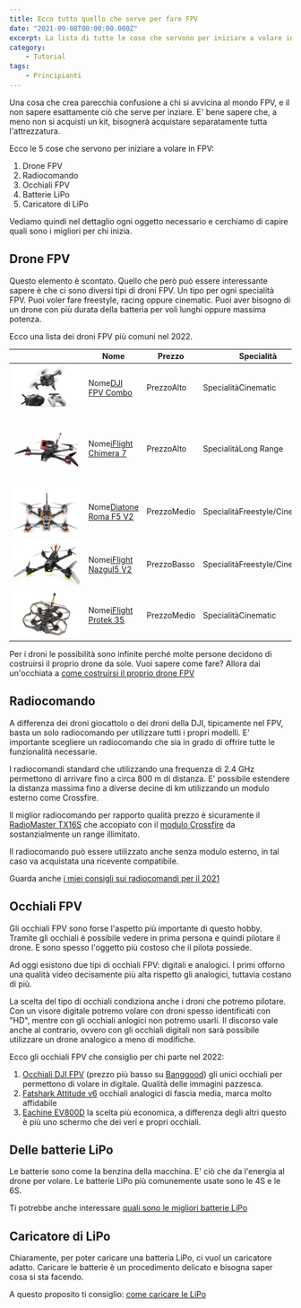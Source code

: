 ```yaml
---
title: Ecco tutto quello che serve per fare FPV
date: "2021-09-08T00:00:00.000Z"
excerpt: La lista di tutte le cose che servono per iniziare a volare in FPV. Molte persone sottovalutano le cose che servono, ecco perché in questo articolo spiego tutto.
category:
    - Tutorial
tags: 
    - Principianti
---
```

<style>
    #drone-table td:nth-of-type(1) {
       min-width: 120px;
       min-height: 120px;
    }
    #drone-table td:nth-of-type(1) img {
       object-fit: contain;
    }
    @media 
    only screen and (min-width: 980px) {
        td {
            width: 170px
        }
        td:nth-of-type(1){
            padding-right: 0;
            width: 175px;
        }
    }
    @media 
    only screen and (max-width: 760px),
    (min-device-width: 768px) and (max-device-width: 1024px)  {
        /*
        Label the data on mobile view
        
        */

        #drone-table td:nth-of-type(2):before { content: "Nome"; }
        #drone-table td:nth-of-type(3):before { content: "Prezzo"; }
        #drone-table td:nth-of-type(4):before { content: "Specialità"; }
    }
</style>

Una cosa che crea parecchia confusione a chi si avvicina al mondo FPV, e il non sapere esattamente ciò che serve per inziare. 
E' bene sapere che, a meno non si acquisti un kit, bisognerà acquistare separatamente tutta l'attrezzatura. 

Ecco le 5 cose che servono per iniziare a volare in FPV:

1. Drone FPV
2. Radiocomando
3. Occhiali FPV
4. Batterie LiPo
5. Caricatore di LiPo

Vediamo quindi nel dettaglio ogni oggetto necessario e cerchiamo di capire quali sono i migliori per chi inizia.

## Drone FPV

Questo elemento è scontato. Quello che però può essere interessante sapere è che ci sono diversi tipi di droni FPV. Un tipo per ogni specialità FPV.
Puoi voler fare freestyle, racing oppure cinematic. Puoi aver bisogno di un drone con più durata della batteria per voli lunghi oppure massima potenza.

Ecco una lista dei droni FPV più comuni nel 2022.

<div id="drone-table">

|                                                                         | Nome                                                                                                      | Prezzo | Specialità          |
|-------------------------------------------------------------------------|-----------------------------------------------------------------------------------------------------------|--------|---------------------|
| ![DJI FPV Drone](../droni-fpv-per-iniziare/dji-fpv-combo.jpeg)     | [DJI FPV Combo](https://amzn.to/3ksZQAD)                                                                  | Alto   | Cinematic           |
| ![Iflight Nazgul v2](../droni-fpv-per-iniziare/chimera7.jpeg)      | [iFlight Chimera 7](https://www.drone24hours.com/prodotto/chimera7-6s-fpv-lr-analogico/?D24H=lucapalonca) | Alto   | Long Range          |
| ![Diatone Roma F5 V2](../diatone-roma-f5-v2/drone.jpeg)            | [Diatone Roma F5 V2](https://www.drone24hours.com/prodotto/diatone-roma-f5-v2-6s/?D24H=lucapalonca)       | Medio  | Freestyle/Cinematic |
| ![Iflight Nazgul v2](../droni-fpv-per-iniziare/iflight-nazgul.jpg) | [iFlight Nazgul5 V2](https://www.drone24hours.com/prodotto/nazgul5-v2-4s-6s-bnf/?D24H=lucapalonca)        | Basso  | Freestyle/Cinematic |
| ![iFlight Protek](../droni-fpv-per-iniziare/protek.jpg)            | [iFlight Protek 35](https://www.drone24hours.com/prodotto/iflight-protek35-3-5/?D24H=lucapalonca)           | Medio  | Cinematic           |

</div>

Per i droni le possibilità sono infinite perché molte persone decidono di costruirsi il proprio drone da sole. Vuoi sapere come fare? Allora dai un'occhiata a [come costruirsi il proprio drone FPV](https://lucafpv.com/come-costruire-un-drone-fpv)

## Radiocomando

A differenza dei droni giocattolo o dei droni della DJI, tipicamente nel FPV, basta un solo radiocomando per utilizzare tutti i propri modelli. E' importante scegliere un radiocomando che sia in grado di offrire tutte le funzionalità necessarie.

I radiocomandi standard che utilizzando una frequenza di 2.4 GHz permettono di arrivare fino a circa 800 m di distanza. E' possibile estendere la distanza massima fino a diverse decine di km utilizzando un modulo esterno come Crossfire.

Il miglior radiocomando per rapporto qualità prezzo è sicuramente il [RadioMaster TX16S](https://www.drone24hours.com/prodotto/radiomaster-tx16s-16ch-2-4ghz/?D24H=lucapalonca) che accopiato con il [modulo Crossfire](https://www.drone24hours.com/prodotto/tbs-crossfire-micro-tx-v2/?D24H=lucapalonca) da sostanzialmente un range illimitato.

Il radiocomando può essere utilizzato anche senza modulo esterno, in tal caso va acquistata una ricevente compatibile.

Guarda anche [i miei consigli sui radiocomandi per il 2021](https://lucafpv.com/migliori-radiocomandi-per-droni-fpv)

## Occhiali FPV

Gli occhiali FPV sono forse l'aspetto più importante di questo hobby. Tramite gli occhiali è possibile vedere in prima persona e quindi pilotare il drone. E sono spesso l'oggetto più costoso che il pilota possiede. 

Ad oggi esistono due tipi di occhiali FPV: digitali e analogici. I primi offorno una qualità video decisamente più alta rispetto gli analogici, tuttavia costano di più. 

La scelta del tipo di occhiali condiziona anche i droni che potremo pilotare. Con un visore digitale potremo volare con droni spesso identificati con "HD", mentre con gli occhiali anlogici non potremo usarli. Il discorso vale anche al contrario, ovvero con gli occhiali digitali non sarà possibile utilizzare un drone analogico a meno di modifiche.

Ecco gli occhiali FPV che consiglio per chi parte nel 2022:

1. [Occhiali DJI FPV](https://amzn.to/3l4txYP) (prezzo più basso su [Banggood](https://www.banggood.com/custlink/DvGRgiSrmp)) gli unici occhiali per permettono di volare in digitale. Qualità delle immagini pazzesca.
2. [Fatshark Attitude v6](https://www.drone24hours.com/prodotto/fatshark-attitude-v6/?D24H=lucapalonca) occhiali analogici di fascia media, marca molto affidabile
3. [Eachine EV800D](https://www.banggood.com/custlink/GDvdg8irmh) la scelta più economica, a differenza degli altri questo è più uno schermo che dei veri e propri occhiali.

## Delle batterie LiPo

Le batterie sono come la benzina della macchina. E' ciò che da l'energia al drone per volare. Le batterie LiPo più comunemente usate sono le 4S e le 6S. 

Ti potrebbe anche interessare [quali sono le migliori batterie LiPo](https://lucafpv.com/batterie-dei-droni)

## Caricatore di LiPo

Chiaramente, per poter caricare una batteria LiPo, ci vuol un caricatore adatto. Caricare le batterie è un procedimento delicato e bisogna saper cosa si sta facendo. 

A questo proposito ti consiglio: [come caricare le LiPo](https://lucafpv.com/caricare-batterie-lipo)